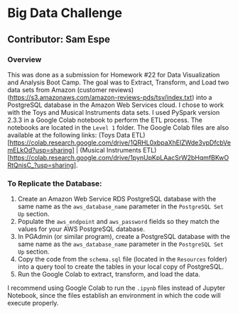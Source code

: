 # Big Data Challenge

## Contributor: Sam Espe

### Overview

This was done as a submission for Homework #22 for Data Visualization and Analysis Boot Camp. The goal was to Extract, Transform, and Load two data sets from Amazon (customer reviews)(https://s3.amazonaws.com/amazon-reviews-pds/tsv/index.txt) into a PostgreSQL database in the Amazon Web Services cloud. I chose to work with the Toys and Musical Instruments data sets. I used PySpark version 2.3.3 in a Google Colab notebook to perform the ETL process. The notebooks are located in the `Level 1` folder. The Google Colab files are also available at the following links: (Toys Data ETL)[https://colab.research.google.com/drive/1QRHL0xbpaXhElZWde3vpDfcbVemELkOd?usp=sharing] | (Musical Instruments ETL)[https://colab.research.google.com/drive/1pynUpKpLAacSrW2bHqmfBKwORtQnisC_?usp=sharing].


### To Replicate the Database:
1. Create an Amazon Web Service RDS PostgreSQL database with the same name as the `aws_database_name` parameter in the `PostgreSQL Set Up` section.
1. Populate the `aws_endpoint` and `aws_password` fields so they match the values for your AWS PostgreSQL database.
1. In PGAdmin (or similar program), create a PostgreSQL database with the same name as the `aws_database_name` parameter in the `PostgreSQL Set Up` section.
1. Copy the code from the `schema.sql` file (located in the `Resources` folder) into a query tool to create the tables in your local copy of PostgreSQL.
1. Run the Google Colab to extract, transform, and load the data.

I recommend using Google Colab to run the `.ipynb` files instead of Jupyter Notebook, since the files establish an environment in which the code will execute properly.
